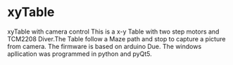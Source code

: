 # xyTable
xyTable with camera control
This is a x-y Table with two step motors and TCM2208 Diver.The Table follow a Maze path and stop to capture a picture from camera.
The firmware is based on arduino Due. The windows apllication was programmed in python and pyQt5. 
